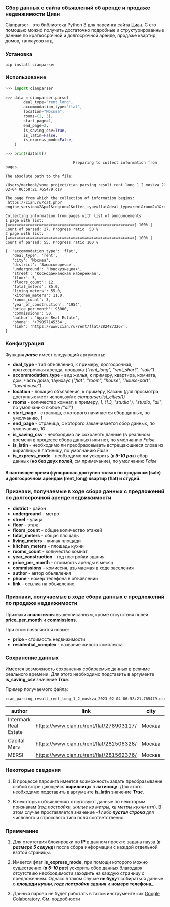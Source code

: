 ### Сбор данных с сайта объявлений об аренде и продаже недвижимости Циан

Cianparser - это библиотека Python 3 для парсинга сайта  [Циан](http://cian.ru).
С его помощью можно получить достаточно подробные и структурированные данные по краткосрочной и долгосрочной аренде, продаже квартир, домов, танхаусов итд.

### Установка
```bash
pip install cianparser
```

### Использование
```python
>>> import cianparser
    
>>> data = cianparser.parse(
        deal_type="rent_long",
        accommodation_type="flat",
        location="Москва",
        rooms=(2, 3),
        start_page=1,
        end_page=2,
        is_saving_csv=True,
        is_latin=False,
        is_express_mode=False,
    )

>>> print(data[0])
```

```
                              Preparing to collect information from pages..

The absolute path to the file: 
 /Users/macbook/some_project/cian_parsing_result_rent_long_1_2_moskva_2023-02-04 06:58:21.765479.csv 

The page from which the collection of information begins: 
 https://cian.ru/cat.php?engine_version=2&p=1&region=1&offer_type=flat&deal_type=rent&room2=1&room3=1&with_neighbors=0&type=4 

Collecting information from pages with list of announcements
1 page with list: [=>=>=>=>=>=>=>=>=>=>=>=>=>=>=>=>=>=>=>=>=>=>=>=>=>=>=>=>] 100% | Count of parsed: 27. Progress ratio  50 %
2 page with list: [=>=>=>=>=>=>=>=>=>=>=>=>=>=>=>=>=>=>=>=>=>=>=>=>=>=>=>=>] 100% | Count of parsed: 55. Progress ratio 100 %

{  'accommodation_type': 'flat',
   'deal_type': 'rent',
   'city': 'Москва',
   'district': 'Замоскворечье',
   'underground': 'Новокузнецкая',
   'street': 'Космодамианская набережная',
   'floor': 5,
   'floors_count': 12,
   'total_meters': 85.0,
   'living_meters': 55.0,
   'kitchen_meters': 11.0,
   'rooms_count': 3,
   'year_of_construction': '1954',
   'price_per_month': 93000,
   'commissions': 50,
   'author': 'Apple Real Estate',
   'phone': '+79057145354',
   'link': 'https://www.cian.ru/rent/flat/282487326/',
}
```

### Конфигурация
Функция __*parse*__ имеет следующий аргументы:
* __deal_type__ - тип объявления, к примеру, долгосрочная, краткосрочная аренда, продажа _("rent_long", "rent_short", "sale")_
* __accommodation_type__ - вид жилья, к примеру, квартира, комната, дом, часть дома, таунхаус _("flat", "room", "house", "house-part", "townhouse")_
* __location__ - локация объявления, к примеру, Казань (для просмотра доступных мест используйте _cianparser.list_cities())_
* __rooms__ - количество комнат, к примеру, _1, (1,3, "studio"), "studio, "all"_; по умолчанию любое _("all")_
* __start_page__ - страница, с которого начинается сбор данных, по умолчанию, _1_
* __end_page__ - страница, с которого заканчивается сбор данных, по умолчанию, _10_
* __is_saving_csv__ - необходимо ли сохранять данные (в реальном времени в процессе сбора данных) или нет, по умолчанию _False_
* __is_latin__ - необходимо ли преобразовывать встрещающиеся слова из кириллицы в латиницу, по умолчанию _False_
* __is_express_mode__ - необходимо ли ускорить (___в 5-10 раз___) сбор данных (__но без двух полей__, см примечание), по умолчанию _False_

#### В настоящее время функционал доступен только по продажам (sale) и долгосрочном арендам (rent_long) квартир (flat) и студий.

### Признаки, получаемые в ходе сбора данных с предложений по долгосрочной аренде недвижимости
* __district__ - район
* __underground__ - метро
* __street__ - улица
* __floor__ - этаж
* __floors_count__ - общее количество этажей
* __total_meters__ - общая площадь
* __living_meters__ - жилая площади
* __kitchen_meters__ - площадь кухни
* __rooms_count__ - количество комнат
* __year_construction__ - год постройки здания
* __price_per_month__ - стоимость аренды в месяц
* __commissions__ - комиссия, взымаемая в ходе заселения
* __author__ - автор объявления
* __phone__ - номер телефона в объявлении
* __link__ - ссылка на объявление

### Признаки, получаемые в ходе сбора данных с предложений по продаже недвижимости

Признаки __аналогичны__ вышеописанным, кроме отсутствия полей __price_per_month__ и __commissions__.

При этом появляются новые:
* __price__ - стоимость недвижимости
* __residential_complex__ - название жилого комплекса

### Сохранение данных
Имеется возможность сохранения собираемых данных в режиме реального времени. Для этого необходимо подставить в аргументе 
__is_saving_csv__ значение ___True___.

Пример получаемого файла:

```bash
cian_parsing_result_rent_long_1_2_moskva_2023-02-04 06:58:21.765479.csv
```

| author | link | city | deal_type | accommodation_type | floor | floors_count | rooms_count | total_meters | price_per_month | commissions | year_of_construction | living_meters | kitchen_meters | phone | district | street | underground
| --- | --- | --- | --- | --- | --- | --- | --- | --- | --- | --- | --- | --- | --- | --- | --- | --- | ---
| Intermark Real Estate | https://www.cian.ru/rent/flat/278903117/ | Москва | rent | flat | 4 | 6 | 3 | 50.0 | 180000 | 0 | 1911 | 32.0 | 8.0 | +79676513428 | Пресненский | Малый Предтеченский переулок | Краснопресненская
| Capital Mars | https://www.cian.ru/rent/flat/282506328/ | Москва | rent | flat | 5 | 9 | 2 | 89.0 | 180000 | 0 | 2006 | 53.0 | 15.0 | +79660619653 | Хамовники | 3-я Фрунзенская | Спортивная
| MERSI | https://www.cian.ru/rent/flat/281562376/ | Москва | rent | flat | 8 | 16 | 2 | 80.0 | 200000 | 0 | 2012 | -1 | -1 | +79652455850 | Замоскворечье | Мытная | Октябрьская


### Некоторые сведения
1. В процессе парсинга имеется возможность задать преобразывание любой встрещающейся __кириллицы__ в __латиницу__. 
Для этого необходимо подставить в аргументе __is_latin__ значение ___True___.

2. В некоторых объявлениях отсутсвуют данные по некоторым признакам (_год постройки, жилые кв метры, кв метры кухни итп_).
В этом случае проставляется значение ___-1___ либо ___пустая строка___ для числового и строкового типа поля соответственно.


### Примечание
1. Для отсутствия блокировки по __IP__ в данном проекте задана пауза (___в размере 5 секунд___) после сбора информации с
каждой отдельной взятой страницы.

2. Имеется флаг __is_express_mode__, при помощи которого можно существенно (___в 5-10 раз___) ускорить сбор данных благодаря отсутствию необходимости 
заходить на каждую страницу с предложением. 
Однако в таком случае __не будут__ собираться данные о ___площади кухни___, ___годе постройки здания___ и __номере телефона___.

3. Данный парсер не будет работать в таком инструменте как [Google Colaboratory](https://colab.research.google.com/). 
См. [подробности](https://github.com/lenarsaitov/cianparser/issues/1)
